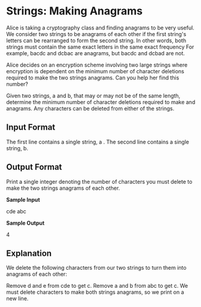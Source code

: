 # Strings: Making Anagrams

Alice is taking a cryptography class and finding anagrams to be very useful. We consider two strings to be anagrams of each other if the first string's letters can be rearranged to form the second string. In other words, both strings must contain the same exact letters in the same exact frequency For example, bacdc and dcbac are anagrams, but bacdc and dcbad are not.

Alice decides on an encryption scheme involving two large strings where encryption is dependent on the minimum number of character deletions required to make the two strings anagrams. Can you help her find this number?

Given two strings, a and b, that may or may not be of the same length, determine the minimum number of character deletions required to make  and  anagrams. Any characters can be deleted from either of the strings.

## Input Format

The first line contains a single string, a . 
The second line contains a single string, b.

## Output Format

Print a single integer denoting the number of characters you must delete to make the two strings anagrams of each other.

**Sample Input**

cde
abc

**Sample Output**

4

## Explanation

We delete the following characters from our two strings to turn them into anagrams of each other:

Remove d and e from cde to get c.
Remove a and b from abc to get c.
We must delete  characters to make both strings anagrams, so we print  on a new line.